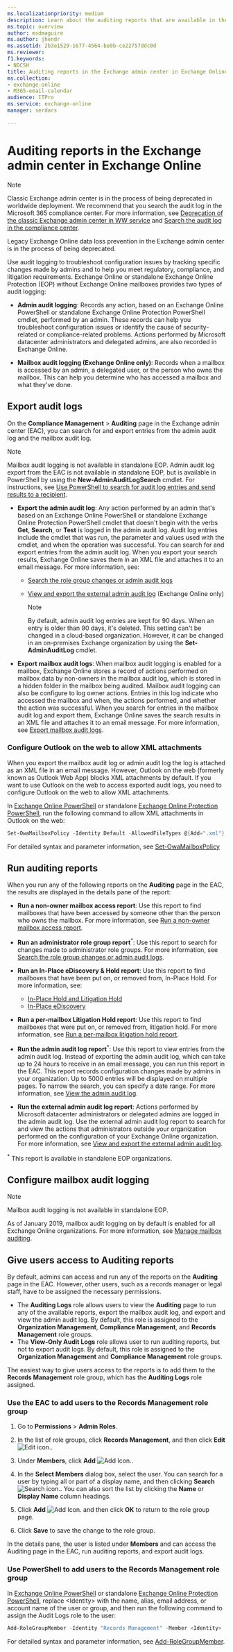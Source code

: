 ```yaml
---
ms.localizationpriority: medium
description: Learn about the auditing reports that are available in the Exchange admin center (EAC) in Exchange Online.
ms.topic: overview
author: msdmaguire
ms.author: jhendr
ms.assetid: 2b3e1529-1677-4564-be0b-ce22757ddc0d
ms.reviewer: 
f1.keywords:
- NOCSH
title: Auditing reports in the Exchange admin center in Exchange Online
ms.collection: 
- exchange-online
- M365-email-calendar
audience: ITPro
ms.service: exchange-online
manager: serdars

---
```


# Auditing reports in the Exchange admin center in Exchange Online

> [!NOTE]
> Classic Exchange admin center is in the process of being deprecated in worldwide deployment. We recommend that you search the audit log in the Microsoft 365 compliance center. For more information, see [Deprecation of the classic Exchange admin center in WW service](https://techcommunity.microsoft.com/t5/exchange-team-blog/deprecation-of-the-classic-exchange-admin-center-in-ww-service/ba-p/2736358) and [Search the audit log in the compliance center](/microsoft-365/compliance/search-the-audit-log-in-security-and-compliance).

Legacy Exchange Online data loss prevention in the Exchange admin center is in the process of being deprecated.

Use audit logging to troubleshoot configuration issues by tracking specific changes made by admins and to help you meet regulatory, compliance, and litigation requirements. Exchange Online or standalone Exchange Online Protection (EOP) without Exchange Online mailboxes provides two types of audit logging:

- **Admin audit logging**: Records any action, based on an Exchange Online PowerShell or standalone Exchange Online Protection PowerShell cmdlet, performed by an admin. These records can help you troubleshoot configuration issues or identify the cause of security-related or compliance-related problems. Actions performed by Microsoft datacenter administrators and delegated admins, are also recorded in Exchange Online.

- **Mailbox audit logging (Exchange Online only)**: Records when a mailbox is accessed by an admin, a delegated user, or the person who owns the mailbox. This can help you determine who has accessed a mailbox and what they've done.

## Export audit logs

On the **Compliance Management** \> **Auditing** page in the Exchange admin center (EAC), you can search for and export entries from the admin audit log and the mailbox audit log.

> [!NOTE]
> Mailbox audit logging is not available in standalone EOP. Admin audit log export from the EAC is not available in standalone EOP, but is available in PowerShell by using the **New-AdminAuditLogSearch** cmdlet. For instructions, see [Use PowerShell to search for audit log entries and send results to a recipient](search-role-group-changes.md#use-powershell-to-search-for-audit-log-entries-and-send-results-to-a-recipient).

- **Export the admin audit log**: Any action performed by an admin that's based on an Exchange Online PowerShell or standalone Exchange Online Protection PowerShell cmdlet that doesn't begin with the verbs **Get**, **Search**, or **Test** is logged in the admin audit log. Audit log entries include the cmdlet that was run, the parameter and values used with the cmdlet, and when the operation was successful. You can search for and export entries from the admin audit log. When you export your search results, Exchange Online saves them in an XML file and attaches it to an email message. For more information, see:

  - [Search the role group changes or admin audit logs](search-role-group-changes.md)
  - [View and export the external admin audit log](view-external-admin-audit-log.md) (Exchange Online only)

    > [!NOTE]
    > By default, admin audit log entries are kept for 90 days. When an entry is older than 90 days, it's deleted. This setting can't be changed in a cloud-based organization. However, it can be changed in an on-premises Exchange organization by using the **Set-AdminAuditLog** cmdlet.

- **Export mailbox audit logs**: When mailbox audit logging is enabled for a mailbox, Exchange Online stores a record of actions performed on mailbox data by non-owners in the mailbox audit log, which is stored in a hidden folder in the mailbox being audited. Mailbox audit logging can also be configure to log owner actions. Entries in this log indicate who accessed the mailbox and when, the actions performed, and whether the action was successful. When you search for entries in the mailbox audit log and export them, Exchange Online saves the search results in an XML file and attaches it to an email message. For more information, see [Export mailbox audit logs](export-mailbox-audit-logs.md).

### Configure Outlook on the web to allow XML attachments

When you export the mailbox audit log or admin audit log the log is attached as an XML file in an email message. However, Outlook on the web (formerly known as Outlook Web App) blocks XML attachments by default. If you want to use Outlook on the web to access exported audit logs, you need to configure Outlook on the web to allow XML attachments.

In [Exchange Online PowerShell](/powershell/exchange/connect-to-exchange-online-powershell) or standalone [Exchange Online Protection PowerShell](/powershell/exchange/connect-to-exchange-online-protection-powershell), run the following command to allow XML attachments in Outlook on the web:

```PowerShell
Set-OwaMailboxPolicy -Identity Default -AllowedFileTypes @{Add=".xml"}
```

For detailed syntax and parameter information, see [Set-OwaMailboxPolicy](/powershell/module/exchange/set-owamailboxpolicy)

## Run auditing reports

When you run any of the following reports on the **Auditing** page in the EAC, the results are displayed in the details pane of the report:

- **Run a non-owner mailbox access report**: Use this report to find mailboxes that have been accessed by someone other than the person who owns the mailbox. For more information, see [Run a non-owner mailbox access report](non-owner-mailbox-access-report.md).

- **Run an administrator role group report**<sup>\*</sup>: Use this report to search for changes made to administrator role groups. For more information, see [Search the role group changes or admin audit logs](search-role-group-changes.md).

- **Run an In-Place eDiscovery & Hold report**: Use this report to find mailboxes that have been put on, or removed from, In-Place Hold. For more information, see:
  - [In-Place Hold and Litigation Hold](../../security-and-compliance/in-place-and-litigation-holds.md)
  - [In-Place eDiscovery](../../security-and-compliance/in-place-ediscovery/in-place-ediscovery.md)

- **Run a per-mailbox Litigation Hold report**: Use this report to find mailboxes that were put on, or removed from, litigation hold. For more information, see [Run a per-mailbox litigation hold report](per-mailbox-litigation-hold-report.md).

- **Run the admin audit log report**<sup>\*</sup>: Use this report to view entries from the admin audit log. Instead of exporting the admin audit log, which can take up to 24 hours to receive in an email message, you can run this report in the EAC. This report records configuration changes made by admins in your organization. Up to 5000 entries will be displayed on multiple pages. To narrow the search, you can specify a date range. For more information, see [View the admin audit log](view-administrator-audit-log.md).

- **Run the external admin audit log report**: Actions performed by Microsoft datacenter administrators or delegated admins are logged in the admin audit log. Use the external admin audit log report to search for and view the actions that administrators outside your organization performed on the configuration of your Exchange Online organization. For more information, see [View and export the external admin audit log](view-external-admin-audit-log.md).

<sup>\*</sup> This report is available in standalone EOP organizations.

## Configure mailbox audit logging

> [!NOTE]
> Mailbox audit logging is not available in standalone EOP.

As of January 2019, mailbox audit logging on by default is enabled for all Exchange Online organizations. For more information, see [Manage mailbox auditing](/microsoft-365/compliance/enable-mailbox-auditing).

## Give users access to Auditing reports

By default, admins can access and run any of the reports on the **Auditing** page in the EAC. However, other users, such as a records manager or legal staff, have to be assigned the necessary permissions.

- The **Auditing Logs** role allows users to view the **Auditing** page to run any of the available reports, export the mailbox audit log, and export and view the admin audit log. By default, this role is assigned to the **Organization Management**, **Compliance Management**, and **Records Management** role groups.
- The **View-Only Audit Logs** role allows user to run auditing reports, but not to export audit logs. By default, this role is assigned to the **Organization Management** and **Compliance Management** role groups.

The easiest way to give users access to the reports is to add them to the **Records Management** role group, which has the **Auditing Logs** role assigned.

### Use the EAC to add users to the Records Management role group

1. Go to **Permissions** \> **Admin Roles**.

2. In the list of role groups, click **Records Management**, and then click **Edit** ![Edit icon.](../../media/ITPro_EAC_EditIcon.gif).

3. Under **Members**, click **Add** ![Add Icon.](../../media/ITPro_EAC_AddIcon.gif).

4. In the **Select Members** dialog box, select the user. You can search for a user by typing all or part of a display name, and then clicking **Search** ![Search icon.](../../media/ITPro_EAC_.gif). You can also sort the list by clicking the **Name** or **Display Name** column headings.

5. Click **Add** ![Add Icon.](../../media/ITPro_EAC_AddIcon.gif) and then click **OK** to return to the role group page.

6. Click **Save** to save the change to the role group.

In the details pane, the user is listed under **Members** and can access the Auditing page in the EAC, run auditing reports, and export audit logs.

### Use PowerShell to add users to the Records Management role group

In [Exchange Online PowerShell](/powershell/exchange/connect-to-exchange-online-powershell) or standalone [Exchange Online Protection PowerShell](/powershell/exchange/connect-to-exchange-online-protection-powershell), replace \<Identity\> with the name, alias, email address, or account name of the user or group, and then run the following command to assign the Audit Logs role to the user:

```PowerShell
Add-RoleGroupMember -Identity "Records Management" -Member <Identity>
```

For detailed syntax and parameter information, see [Add-RoleGroupMember](/powershell/module/exchange/add-rolegroupmember).
